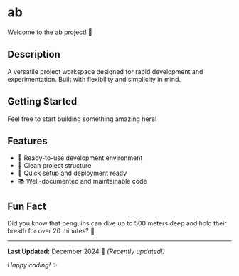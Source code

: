 # ab

Welcome to the ab project! 🚀

## Description

A versatile project workspace designed for rapid development and experimentation. Built with flexibility and simplicity in mind.

## Getting Started

Feel free to start building something amazing here!

## Features

- 🔧 Ready-to-use development environment
- 📁 Clean project structure
- 🚀 Quick setup and deployment ready
- 📚 Well-documented and maintainable code

## Fun Fact

Did you know that penguins can dive up to 500 meters deep and hold their breath for over 20 minutes? 🐧

---

**Last Updated:** December 2024 📅 _(Recently updated!)_

*Happy coding!* ✨
